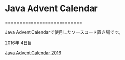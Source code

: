 # Java Advent Calendar
===========================

Java Advent Calendarで使用したソースコード置き場です。

2016年 4日目

[Java Advent Calendar 2016](http://qiita.com/advent-calendar/2016/java)
